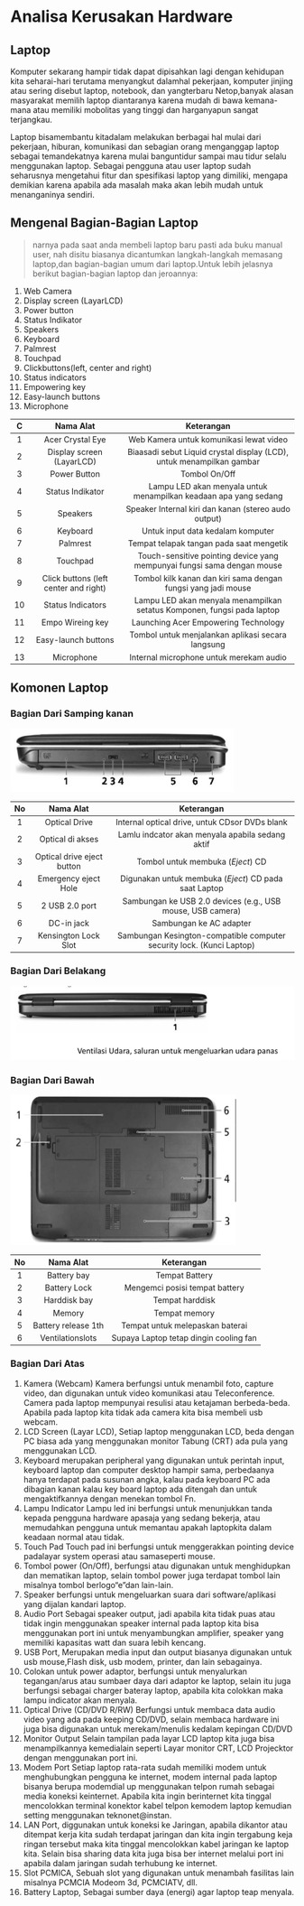 # Analisa Kerusakan Hardware

## Laptop

Komputer sekarang hampir tidak dapat dipisahkan lagi dengan kehidupan kita seharai-hari terutama menyangkut dalamhal pekerjaan, komputer jinjing atau sering disebut laptop, notebook, dan yangterbaru Netop,banyak alasan masyarakat memilih laptop diantaranya karena mudah di bawa kemana-mana atau memiliki mobolitas yang tinggi dan harganyapun sangat terjangkau.

Laptop bisamembantu kitadalam melakukan berbagai hal mulai dari pekerjaan, hiburan, komunikasi dan sebagian orang menganggap laptop sebagai temandekatnya karena mulai banguntidur sampai mau tidur selalu menggunakan laptop. Sebagai pengguna atau user laptop sudah seharusnya mengetahui fitur dan spesifikasi laptop yang dimiliki, mengapa demikian karena apabila ada masalah maka akan lebih mudah untuk menanganinya sendiri.

## Mengenal Bagian-Bagian Laptop

> narnya pada saat anda membeli laptop baru pasti ada buku manual user, nah disitu biasanya dicantumkan langkah-langkah memasang laptop,dan bagian-bagian umum dari laptop.Untuk lebih jelasnya berikut bagian-bagian laptop dan jeroannya:

1. Web Camera
2. Display screen (LayarLCD)
3. Power button
4. Status Indikator
5. Speakers
6. Keyboard
7. Palmrest
8. Touchpad
9. Clickbuttons(left, center and right)
10. Status indicators
11. Empowering key
12. Easy-launch buttons
13. Microphone

|  C  |               Nama Alat               |                               Keterangan                                |
| :-: | :-----------------------------------: | :---------------------------------------------------------------------: |
|  1  |           Acer Crystal Eye            |                 Web Kamera untuk komunikasi lewat video                 |
|  2  |       Display screen (LayarLCD)       |  Biaasadi sebut Liquid crystal display (LCD), untuk menampilkan gambar  |
|  3  |             Power Button              |                              Tombol On/Off                              |
|  4  |           Status Indikator            |    Lampu LED akan menyala untuk menampilkan keadaan apa yang sedang     |
|  5  |               Speakers                |          Speaker Internal kiri dan kanan (stereo audo output)           |
|  6  |               Keyboard                |                    Untuk input data kedalam komputer                    |
|  7  |               Palmrest                |                Tempat telapak tangan pada saat mengetik                 |
|  8  |               Touchpad                | Touch-sensitive pointing device yang mempunyai fungsi sama dengan mouse |
|  9  | Click buttons (left center and right) |      Tombol kilk kanan dan kiri sama dengan fungsi yang jadi mouse      |
| 10  |           Status Indicators           | Lampu LED akan menyala menampilkan setatus Komponen, fungsi pada laptop |
| 11  |           Empo Wireing key            |                  Launching Acer Empowering Technology                   |
| 12  |          Easy-launch buttons          |            Tombol untuk menjalankan aplikasi secara langsung            |
| 13  |              Microphone               |                 Internal microphone untuk merekam audio                 |

## Komonen Laptop

### Bagian Dari Samping kanan

![Bagian Dari Samping kanan](./img/Bagian-Dari-Samping-Kanan.png)

| No  |         Nama Alat          |                              Keterangan                               |
| :-: | :------------------------: | :-------------------------------------------------------------------: |
|  1  |       Optical Drive        |            Internal optical drive, untuk CDsor DVDs blank             |
|  2  |      Optical di akses      |           Lamlu indcator akan menyala apabila sedang aktif            |
|  3  | Optical drive eject button |                   Tombol untuk membuka (_Eject_) CD                   |
|  4  |    Emergency eject Hole    |         Digunakan untuk membuka (_Eject_) CD pada saat Laptop         |
|  5  |       2 USB 2.0 port       |      Sambungan ke USB 2.0 devices (e.g., USB mouse, USB camera)       |
|  6  |         DC-in jack         |                        Sambungan ke AC adapter                        |
|  7  |    Kensington Lock Slot    | Sambungan Kesington-compatible computer security lock. (Kunci Laptop) |

### Bagian Dari Belakang

![Bagian Dari Belakang](./img/Bagian-Dari-Belakang.png)

### Bagian Dari Bawah

![Bagian Dari Bawah](./img/Bagian-Dari-Bawah.png)

| No  |      Nama Alat      |               Keterangan               |
| :-: | :-----------------: | :------------------------------------: |
|  1  |     Battery bay     |             Tempat Battery             |
|  2  |    Battery Lock     |     Mengemci posisi tempat battery     |
|  3  |    Harddisk bay     |            Tempat harddisk             |
|  4  |       Memory        |             Tempat memory              |
|  5  | Battery release 1th |    Tempat untuk melepaskan baterai     |
|  6  |  Ventilationslots   | Supaya Laptop tetap dingin cooling fan |

### Bagian Dari Atas

1. Kamera (Webcam) Kamera berfungsi untuk menambil foto, capture video, dan digunakan untuk video komunikasi atau Teleconference. Camera pada laptop mempunyai resulisi atau ketajaman berbeda-beda. Apabila pada laptop kita tidak ada camera kita bisa membeli usb webcam.
2. LCD Screen (Layar LCD), Setiap laptop menggunakan LCD, beda dengan PC biasa ada yang menggunakan monitor Tabung (CRT) ada pula yang menggunakan LCD.
3. Keyboard merupakan peripheral yang digunakan untuk perintah input, keyboard laptop dan computer desktop hampir sama, perbedaanya hanya terdapat pada susunan angka, kalau pada keyboard PC ada dibagian kanan kalau key board laptop ada ditengah dan untuk mengaktifkannya dengan menekan tombol Fn.
4. Lampu Indicator Lampu led ini berfungsi untuk menunjukkan tanda kepada pengguna hardware apasaja yang sedang bekerja, atau memudahkan pengguna untuk memantau apakah laptopkita dalam keadaan normal atau tidak.
5. Touch Pad Touch pad ini berfungsi untuk menggerakkan pointing device padalayar system operasi atau samaseperti mouse.
6. Tombol power (On/Off), berfungsi atau digunakan untuk menghidupkan dan mematikan laptop, selain tombol power juga terdapat tombol lain misalnya tombol berlogo“e”dan lain-lain.
7. Speaker berfungsi untuk mengeluarkan suara dari software/aplikasi yang dijalan kandari laptop.
8. Audio Port Sebagai speaker output, jadi apabila kita tidak puas atau tidak ingin menggunakan speaker internal pada laptop kita bisa menggunakan port ini untuk menyambungkan amplifier, speaker yang memiliki kapasitas watt dan suara lebih kencang.
9. USB Port, Merupakan media input dan output biasanya digunakan untuk usb mouse,Flash disk, usb modem, printer, dan lain sebagainya.
10. Colokan untuk power adaptor, berfungsi untuk menyalurkan tegangan/arus atau sumbaer daya dari adaptor ke laptop, selain itu juga berfungsi sebagai charger bateray laptop, apabila kita colokkan maka lampu indicator akan menyala.
11. Optical Drive (CD/DVD R/RW) Berfungsi untuk membaca data audio video yang ada pada keeping CD/DVD, selain membaca hardware ini juga bisa digunakan untuk merekam/menulis kedalam kepingan CD/DVD
12. Monitor Output Selain tampilan pada layar LCD laptop kita juga bisa menampilkannya kemedialain seperti Layar monitor CRT, LCD Projecktor dengan menggunakan port ini.
13. Modem Port Setiap laptop rata-rata sudah memiliki modem untuk menghubungkan pengguna ke internet, modem internal pada laptop bisanya berupa modemdial up menggunakan telpon rumah sebagai media koneksi keinternet. Apabila kita ingin berinternet kita tinggal mencolokkan terminal konektor kabel telpon kemodem laptop kemudian setting menggunakan teknonet@instan.
14. LAN Port, diggunakan untuk koneksi ke Jaringan, apabila dikantor atau ditempat kerja kita sudah terdapat jaringan dan kita ingin tergabung keja ringan tersebut maka kita tinggal mencolokkan kabel jaringan ke laptop kita. Selain bisa sharing data kita juga bisa ber internet melalui port ini apabila dalam jaringan sudah terhubung ke internet.
15. Slot PCMICA, Sebuah slot yang digunakan untuk menambah fasilitas lain misalnya PCMCIA Modeom 3d, PCMCIATV, dll.
16. Battery Laptop, Sebagai sumber daya (energi) agar laptop teap menyala.
